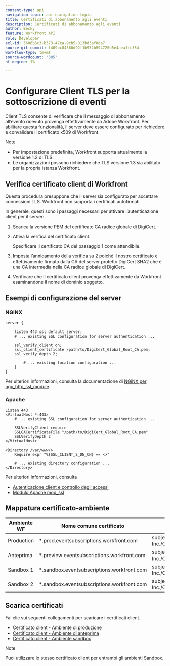 ```yaml
---
content-type: api
navigation-topic: api-navigation-topic
title: Certificati di abbonamento agli eventi
description: Certificati di abbonamento agli eventi
author: Becky
feature: Workfront API
role: Developer
exl-id: 3606b6c3-b373-47ea-9cb5-813bd3af8da7
source-git-commit: f409bc84360d92f1b952b594720d5e4aea1fc354
workflow-type: tm+mt
source-wordcount: '305'
ht-degree: 1%

---
```


# Configurare Client TLS per la sottoscrizione di eventi

<!--Configuring Client TLS for Event Subscription
Steps to Verify Workfront's Client Certificate
Examples for Server configuration
NGINX
Apache
Certificate to Environment Mapping
Certificates
Production
Preview
Sandbox 1
Sandbox 2
-->

Client TLS consente di verificare che il messaggio di abbonamento all’evento ricevuto provenga effettivamente da Adobe Workfront. Per abilitare questa funzionalità, il server deve essere configurato per richiedere e convalidare il certificato x509 di Workfront.

>[!NOTE]
>
>* Per impostazione predefinita, Workfront supporta attualmente la versione 1.2 di TLS.
>* Le organizzazioni possono richiedere che TLS versione 1.3 sia abilitato per la propria istanza Workfront.


## Verifica certificato client di Workfront

Questa procedura presuppone che il server sia configurato per accettare connessioni TLS. Workfront non supporta i certificati autofirmati.

In generale, questi sono i passaggi necessari per attivare l’autenticazione client per il server:

1. Scarica la versione PEM del certificato CA radice globale di DigiCert.
1. Attiva la verifica del certificato client.

   Specificare il certificato CA del passaggio 1 come attendibile.

1. Imposta l’annidamento della verifica su 2 poiché il nostro certificato è effettivamente firmato dalla CA del server protetto DigiCert SHA2 che è una CA intermedia nella CA radice globale di DigiCert.
1. Verificare che il certificato client provenga effettivamente da Workfront esaminandone il nome di dominio soggetto.

## Esempi di configurazione del server

### NGINX

```
server {

    listen 443 ssl default_server;
    # ... existing SSL configuration for server authentication ...

    ssl_verify_client on;
    ssl_client_certificate /path/to/DigiCert_Global_Root_CA.pem;
    ssl_verify_depth 2;

        # ... existing location configuration ...
    }
}
```

Per ulteriori informazioni, consulta la documentazione di [NGiNX per ngx_http_ssl_module](https://nginx.org/en/docs/http/ngx_http_ssl_module.html).

### Apache

```
Listen 443
<VirtualHost *:443>
    # ... existing SSL configuration for server authentication ...

    SSLVerifyClient require
    SSLCACertificateFile "/path/to/DigiCert_Global_Root_CA.pem"
    SSLVerifyDepth 2
</VirtualHost>

<Directory /var/www/>
    Require expr "%{SSL_CLIENT_S_DN_CN} == <>"

    # ... existing directory configuration ...
</Directory>
```

Per ulteriori informazioni, consulta

* [Autenticazione client e controllo degli accessi](https://httpd.apache.org/docs/2.4/ssl/ssl_howto.html#accesscontrol)
* [Modulo Apache mod_ssl](https://httpd.apache.org/docs/2.4/mod/mod_ssl.html)
 

## Mappatura certificato-ambiente

| Ambiente WF | Nome comune certificato | Oggetto certificato (DN) |
| -- | -- | -- |
| Production | *.prod.eventsubscriptions.workfront.com | subject= /C=US/ST=Utah/L=Lehi/O=Workfront, Inc./CN=*.prod.eventsubscriptions.workfront.com |
| Anteprima | *.preview.eventsubscriptions.workfront.com | subject= /C=US/ST=Utah/L=Lehi/O=Workfront, Inc./CN=*.preview.eventsubscriptions.workfront.com |
| Sandbox 1 | *.sandbox.eventsubscriptions.workfront.com | subject= /C=US/ST=Utah/L=Lehi/O=Workfront, Inc./CN=*.sandbox.eventsubscriptions.workfront.com |
| Sandbox 2 | *.sandbox.eventsubscriptions.workfront.com | subject= /C=US/ST=Utah/L=Lehi/O=Workfront, Inc./CN=*.sandbox.eventsubscriptions.workfront.com |

## Scarica certificati

Fai clic sui seguenti collegamenti per scaricare i certificati client.

* [Certificato client - Ambiente di produzione](assets/prod-environment-nov-2024.crt)
* [Certificato client - Ambiente di anteprima](assets/preview-environment-nov-2024.crt)
* [Certificato client - Ambiente sandbox](assets/sandbox-environment-nov-2024.crt)

>[!NOTE]
>
>Puoi utilizzare lo stesso certificato client per entrambi gli ambienti Sandbox.
